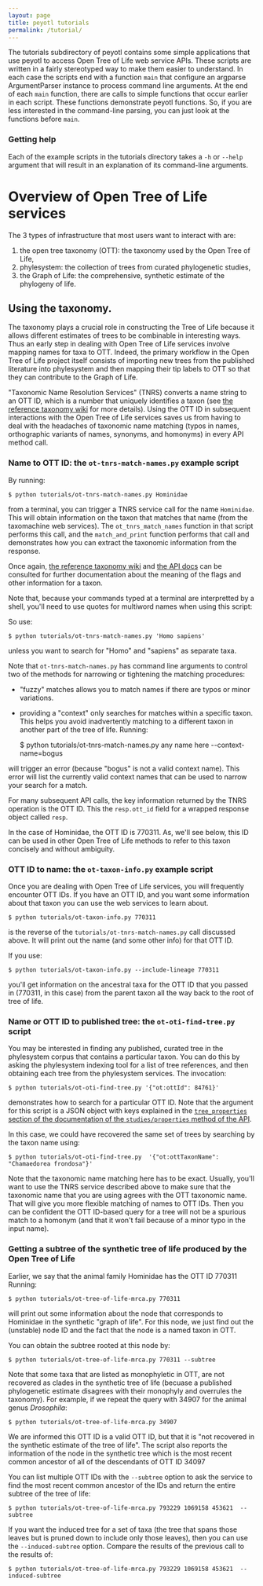 ```yaml
---
layout: page
title: peyotl tutorials
permalink: /tutorial/
---
```


The tutorials subdirectory of peyotl contains some simple applications that use
    peyotl to access Open Tree of Life web service APIs.
These scripts are written in a fairly stereotyped way to make them easier to
    understand.
In each case the scripts end with a function `main` that configure an argparse
    ArgumentParser instance to process command line arguments.
At the end of each `main` function, there are calls to simple functions that occur
    earlier in each script.
These functions demonstrate peyotl functions.
So, if you are less interested in the command-line parsing, you can just look at the 
    functions before `main`.

### Getting help
Each of the example scripts in the tutorials directory takes a `-h` or `--help` argument that will result in an explanation of its command-line arguments.

# Overview of Open Tree of Life services

The 3 types of infrastructure that most users want to interact with are:

  1. the open tree taxonomy (OTT): the taxonomy used by the Open Tree of Life,
  2. phylesystem: the collection of trees from curated phylogenetic studies,
  3. the Graph of Life: the comprehensive, synthetic estimate of the phylogeny of life.

## Using the taxonomy.

The taxonomy plays a crucial role in constructing the Tree of Life because it allows
    different estimates of trees to be combinable in interesting ways.
Thus an early step in dealing with Open Tree of Life services involve mapping names for taxa to OTT.
Indeed, the primary workflow in the Open Tree of Life project itself consists of 
    importing new trees from the published literature into phylesystem and then
    mapping their tip labels to OTT so that they can contribute to the Graph of Life.


"Taxonomic Name Resolution Services" (TNRS) converts a name string to an OTT ID, 
    which is a number that uniquely identifies a taxon
    (see [the reference taxonomy wiki](https://github.com/OpenTreeOfLife/reference-taxonomy/wiki/General-information)
    for more details).
Using the OTT ID in subsequent interactions with the Open Tree of Life services saves
    us from having to deal with the headaches of taxonomic name matching (typos in
    names, orthographic variants of names, synonyms, and homonyms) in every API
    method call.

### Name to OTT ID: the `ot-tnrs-match-names.py` example script

By running:

    $ python tutorials/ot-tnrs-match-names.py Hominidae

from a terminal, you can trigger a TNRS service call for the name `Hominidae`.
This will obtain information on the taxon that matches that name (from the taxomachine web services).
The `ot_tnrs_match_names` function in that script performs this call, and
    the `match_and_print` function performs that call and demonstrates how
    you can extract the taxonomic information from the response.

Once again, [the reference taxonomy wiki](https://github.com/OpenTreeOfLife/reference-taxonomy/wiki/General-information)
    and [the API docs](https://github.com/OpenTreeOfLife/opentree/wiki/Open-Tree-of-Life-APIs#tnrs)
    can be consulted for further documentation about the meaning of the flags and other information for a taxon.

Note that, because your commands typed at a terminal are interpretted by a shell, 
    you'll need to use quotes for multiword names when using this script:

So use:

    $ python tutorials/ot-tnrs-match-names.py 'Homo sapiens'

unless you want to search for "Homo" and "sapiens" as separate taxa.

Note that `ot-tnrs-match-names.py` has command line arguments to control two of the methods for narrowing or tightening the matching procedures:
  * "fuzzy" matches allows you to match names if there are typos or minor variations.
  * providing a "context" only searches for matches within a specific taxon. This helps you avoid inadvertently matching to a different taxon in another part of the tree of life.  Running:

    $ python tutorials/ot-tnrs-match-names.py any name here --context-name=bogus

will trigger an error (because "bogus" is not a valid context name). This error will
list the currently valid context names that can be used to narrow your search for a match.

For many subsequent API calls, the key information returned by the TNRS operation is the OTT ID.
This the `resp.ott_id` field for a wrapped response object called `resp`.

In the case of Hominidae, the OTT ID is 770311.
As, we'll see below, this ID can be used in other Open Tree of Life methods to refer to 
    this taxon concisely and without ambiguity.

### OTT ID to name: the `ot-taxon-info.py` example script
Once you are dealing with Open Tree of Life services, you will frequently encounter
    OTT IDs.
If you have an OTT ID, and you want some information about that taxon you can use the
    web services to learn about.

    $ python tutorials/ot-taxon-info.py 770311

is the reverse of the `tutorials/ot-tnrs-match-names.py` call discussed above.
It will print out the name (and some other info) for that OTT ID.

If you use:

    $ python tutorials/ot-taxon-info.py --include-lineage 770311

you'll get information on the ancestral taxa for the OTT ID that you passed in
    (770311, in this case) from the parent taxon all the way back to the root of
    tree of life.

### Name or OTT ID to published tree: the `ot-oti-find-tree.py` script

You may be interested in finding any published, curated tree in the phylesystem corpus
    that contains a particular taxon.
You can do this by asking the phylesystem indexing tool for a list of tree references, and
    then obtaining each tree from the phylesystem services.
The invocation:

    $ python tutorials/ot-oti-find-tree.py '{"ot:ottId": 84761}'

demonstrates how to search for a particular OTT ID.
Note that the argument for this script is a JSON object with keys explained
    in the [`tree_properties` section of the documentation of the `studies/properties` method of the API](https://github.com/OpenTreeOfLife/opentree/wiki/Open-Tree-of-Life-APIs#properties).

In this case, we could have recovered the same set of trees by searching by
    the taxon name using:

    $ python tutorials/ot-oti-find-tree.py  '{"ot:ottTaxonName": "Chamaedorea frondosa"}'

Note that the taxonomic name matching here has to be exact.
Usually, you'll want to use the TNRS service described above to make sure that the taxonomic
    name that you are using agrees with the OTT taxonomic name.
That will give you more flexible matching of names to OTT IDs.
Then you can be confident the OTT ID-based query for a tree will not be a spurious
    match to a homonym (and that it won't fail because of a minor typo in the 
    input name).

### Getting a subtree of the synthetic tree of life produced by the Open Tree of Life

Earlier, we say that the animal family Hominidae has the OTT ID 770311
Running:

    $ python tutorials/ot-tree-of-life-mrca.py 770311

will print out some information about the node that corresponds to Hominidae in the 
    synthetic "graph of life". For this node, we just find out the (unstable) node ID
    and the fact that the node is a named taxon in OTT.

You can obtain the subtree rooted at this node by:

    $ python tutorials/ot-tree-of-life-mrca.py 770311 --subtree


Note that some taxa that are listed as monophyletic in OTT, are not recovered as 
    clades in the synthetic tree of life (becuase a published phylogenetic
    estimate disagrees with their monophyly and overrules the taxonomy).
For example, if we repeat the query with 34907 for the animal genus *Drosophila*:

    $ python tutorials/ot-tree-of-life-mrca.py 34907

We are informed this OTT ID is a valid OTT ID, but that it is "not recovered in the synthetic estimate of the tree of life".
The script also reports the information of the node in the synthetic tree which is
    the most recent common ancestor of all of the descendants of OTT ID 34097


You can list multiple OTT IDs with the `--subtree` option to ask the service to find the 
    most recent common ancestor of the IDs and return the entire subtree of the tree of life:

    $ python tutorials/ot-tree-of-life-mrca.py 793229 1069158 453621  --subtree

If you want the induced tree for a set of taxa (the tree that spans those leaves but is pruned down
    to include only those leaves), then you can use the `--induced-subtree` option.
Compare the results of the previous call to the results of:

    $ python tutorials/ot-tree-of-life-mrca.py 793229 1069158 453621  --induced-subtree
